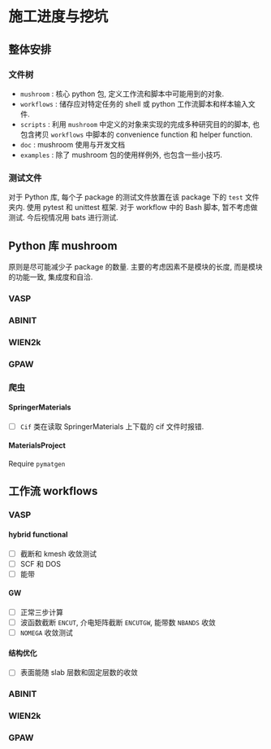 # 施工进度与挖坑

## 整体安排

### 文件树

- `mushroom` : 核心 python 包, 定义工作流和脚本中可能用到的对象.
- `workflows` : 储存应对特定任务的 shell 或 python 工作流脚本和样本输入文件.
- `scripts` : 利用 `mushroom` 中定义的对象来实现的完成多种研究目的的脚本, 也包含拷贝 `workflows` 中脚本的 convenience function 和 helper function.
- `doc` : mushroom 使用与开发文档
- `examples` : 除了 mushroom 包的使用样例外, 也包含一些小技巧.

### 测试文件

对于 Python 库, 每个子 package 的测试文件放置在该 package 下的 `test` 文件夹内. 使用 pytest 和 unittest 框架.
对于 workflow 中的 Bash 脚本, 暂不考虑做测试. 今后视情况用 bats 进行测试.

## Python 库 mushroom

原则是尽可能减少子 package 的数量. 主要的考虑因素不是模块的长度, 而是模块的功能一致, 集成度和自洽.

### VASP

### ABINIT

### WIEN2k

### GPAW

### 爬虫

#### SpringerMaterials

- [ ] `Cif` 类在读取 SpringerMaterials 上下载的 cif 文件时报错.

#### MaterialsProject

Require `pymatgen`

## 工作流 workflows

### VASP

#### hybrid functional

- [ ] 截断和 kmesh 收敛测试
- [ ] SCF 和 DOS
- [ ] 能带

#### GW

- [ ] 正常三步计算
- [ ] 波函数截断 `ENCUT`, 介电矩阵截断 `ENCUTGW`, 能带数 `NBANDS` 收敛
- [ ] `NOMEGA` 收敛测试

#### 结构优化

- [ ] 表面能随 slab 层数和固定层数的收敛

### ABINIT

### WIEN2k

### GPAW


